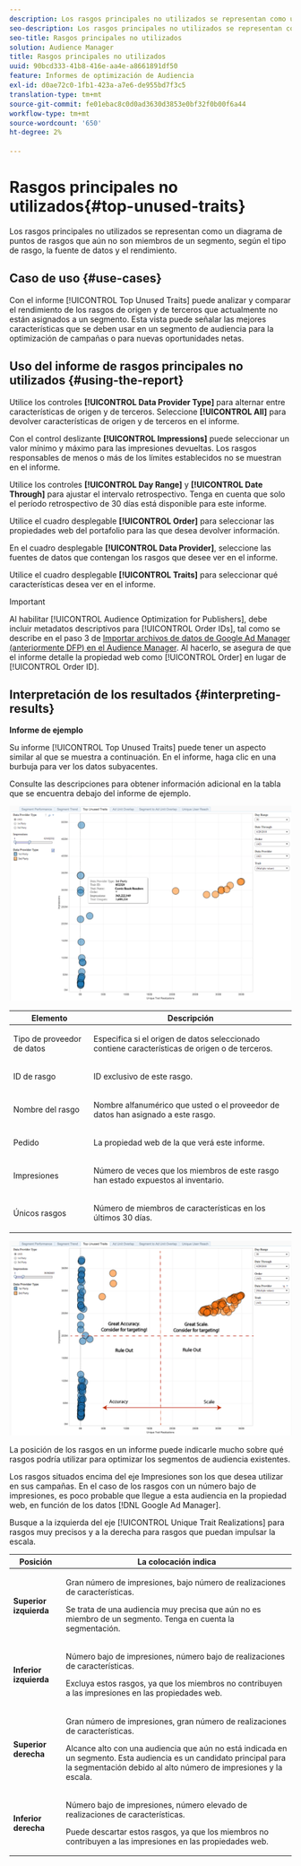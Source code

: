 ```yaml
---
description: Los rasgos principales no utilizados se representan como un diagrama de puntos de rasgos que aún no son miembros de un segmento, según el tipo de rasgo, la fuente de datos y el rendimiento.
seo-description: Los rasgos principales no utilizados se representan como un diagrama de puntos de rasgos que aún no son miembros de un segmento, según el tipo de rasgo, la fuente de datos y el rendimiento.
seo-title: Rasgos principales no utilizados
solution: Audience Manager
title: Rasgos principales no utilizados
uuid: 90bcd333-41b8-416e-aa4e-a8661891df50
feature: Informes de optimización de Audiencia
exl-id: d0ae72c0-1fb1-423a-a7e6-de955bd7f3c5
translation-type: tm+mt
source-git-commit: fe01ebac8c0d0ad3630d3853e0bf32f0b00f6a44
workflow-type: tm+mt
source-wordcount: '650'
ht-degree: 2%

---
```


# Rasgos principales no utilizados{#top-unused-traits}

Los rasgos principales no utilizados se representan como un diagrama de puntos de rasgos que aún no son miembros de un segmento, según el tipo de rasgo, la fuente de datos y el rendimiento.

## Caso de uso {#use-cases}

Con el informe [!UICONTROL Top Unused Traits] puede analizar y comparar el rendimiento de los rasgos de origen y de terceros que actualmente no están asignados a un segmento. Esta vista puede señalar las mejores características que se deben usar en un segmento de audiencia para la optimización de campañas o para nuevas oportunidades netas.

## Uso del informe de rasgos principales no utilizados {#using-the-report}

Utilice los controles **[!UICONTROL Data Provider Type]** para alternar entre características de origen y de terceros. Seleccione **[!UICONTROL All]** para devolver características de origen y de terceros en el informe.

Con el control deslizante **[!UICONTROL Impressions]** puede seleccionar un valor mínimo y máximo para las impresiones devueltas. Los rasgos responsables de menos o más de los límites establecidos no se muestran en el informe.

Utilice los controles **[!UICONTROL Day Range]** y **[!UICONTROL Date Through]** para ajustar el intervalo retrospectivo. Tenga en cuenta que solo el período retrospectivo de 30 días está disponible para este informe.

Utilice el cuadro desplegable **[!UICONTROL Order]** para seleccionar las propiedades web del portafolio para las que desea devolver información.

En el cuadro desplegable **[!UICONTROL Data Provider]**, seleccione las fuentes de datos que contengan los rasgos que desee ver en el informe.

Utilice el cuadro desplegable **[!UICONTROL Traits]** para seleccionar qué características desea ver en el informe.

>[!IMPORTANT]
>
>Al habilitar [!UICONTROL Audience Optimization for Publishers], debe incluir metadatos descriptivos para [!UICONTROL Order IDs], tal como se describe en el paso 3 de [Importar archivos de datos de Google Ad Manager (anteriormente DFP) en el Audience Manager](../../../reporting/audience-optimization-reports/aor-publishers/import-dfp.md). Al hacerlo, se asegura de que el informe detalle la propiedad web como [!UICONTROL Order] en lugar de [!UICONTROL Order ID].

## Interpretación de los resultados {#interpreting-results}

**Informe de ejemplo**

Su informe [!UICONTROL Top Unused Traits] puede tener un aspecto similar al que se muestra a continuación. En el informe, haga clic en una burbuja para ver los datos subyacentes.

Consulte las descripciones para obtener información adicional en la tabla que se encuentra debajo del informe de ejemplo.

![](assets/publisher_unused_traits.png)

<table id="table_AFE2540583C34835B04584693ADFD26A"> 
 <thead> 
  <tr> 
   <th colname="col1" class="entry"> Elemento </th> 
   <th colname="col2" class="entry"> Descripción </th> 
  </tr>
 </thead>
 <tbody> 
  <tr> 
   <td colname="col1"> <p><span class="wintitle"> Tipo de proveedor de datos</span> </p> </td> 
   <td colname="col2"> <p>Especifica si el origen de datos seleccionado contiene características de origen o de terceros. </p> </td> 
  </tr> 
  <tr> 
   <td colname="col1"> <p><span class="wintitle"> ID de rasgo</span> </p> </td> 
   <td colname="col2"> <p>ID exclusivo de este rasgo. </p> </td> 
  </tr> 
  <tr> 
   <td colname="col1"> <p><span class="wintitle"> Nombre del rasgo</span> </p> </td> 
   <td colname="col2"> <p>Nombre alfanumérico que usted o el proveedor de datos han asignado a este rasgo. </p> </td> 
  </tr> 
  <tr> 
   <td colname="col1"> <p><span class="wintitle"> Pedido</span> </p> </td> 
   <td colname="col2"> <p>La propiedad web de la que verá este informe. </p> </td> 
  </tr> 
  <tr> 
   <td colname="col1"> <p><span class="wintitle"> Impresiones</span> </p> </td> 
   <td colname="col2"> <p>Número de veces que los miembros de este rasgo han estado expuestos al inventario. </p> </td> 
  </tr> 
  <tr> 
   <td colname="col1"> <p><span class="wintitle"> Únicos rasgos</span> </p> </td> 
   <td colname="col2"> <p>Número de miembros de características en los últimos 30 días. </p> </td> 
  </tr> 
 </tbody> 
</table>

![](assets/publisher_unused_traits_final.png)

La posición de los rasgos en un informe puede indicarle mucho sobre qué rasgos podría utilizar para optimizar los segmentos de audiencia existentes.

Los rasgos situados encima del eje Impresiones son los que desea utilizar en sus campañas. En el caso de los rasgos con un número bajo de impresiones, es poco probable que llegue a esta audiencia en la propiedad web, en función de los datos [!DNL Google Ad Manager].

Busque a la izquierda del eje [!UICONTROL Unique Trait Realizations] para rasgos muy precisos y a la derecha para rasgos que puedan impulsar la escala.

<table id="table_A29253B30DFA4CD7B3B7C320DE0BDEA4"> 
 <thead> 
  <tr> 
   <th colname="col1" class="entry"> Posición </th> 
   <th colname="col2" class="entry"> La colocación indica </th> 
  </tr> 
 </thead>
 <tbody> 
  <tr> 
   <td colname="col1"> <p> <b>Superior izquierda</b> </p> </td> 
   <td colname="col2"> <p>Gran número de impresiones, bajo número de realizaciones de características. </p> <p>Se trata de una audiencia muy precisa que aún no es miembro de un segmento. Tenga en cuenta la segmentación. </p> </td> 
  </tr> 
  <tr> 
   <td colname="col1"> <p> <b>Inferior izquierda</b> </p> </td> 
   <td colname="col2"> <p>Número bajo de impresiones, número bajo de realizaciones de características. </p> <p> Excluya estos rasgos, ya que los miembros no contribuyen a las impresiones en las propiedades web. </p> </td> 
  </tr> 
  <tr> 
   <td colname="col1"> <p> <b>Superior derecha</b> </p> </td> 
   <td colname="col2"> <p>Gran número de impresiones, gran número de realizaciones de características. </p> <p>Alcance alto con una audiencia que aún no está indicada en un segmento. Esta audiencia es un candidato principal para la segmentación debido al alto número de impresiones y la escala. </p> </td> 
  </tr> 
  <tr> 
   <td colname="col1"> <p> <b>Inferior derecha</b> </p> </td> 
   <td colname="col2"> <p>Número bajo de impresiones, número elevado de realizaciones de características. </p> <p> Puede descartar estos rasgos, ya que los miembros no contribuyen a las impresiones en las propiedades web. </p> </td> 
  </tr> 
 </tbody> 
</table>
